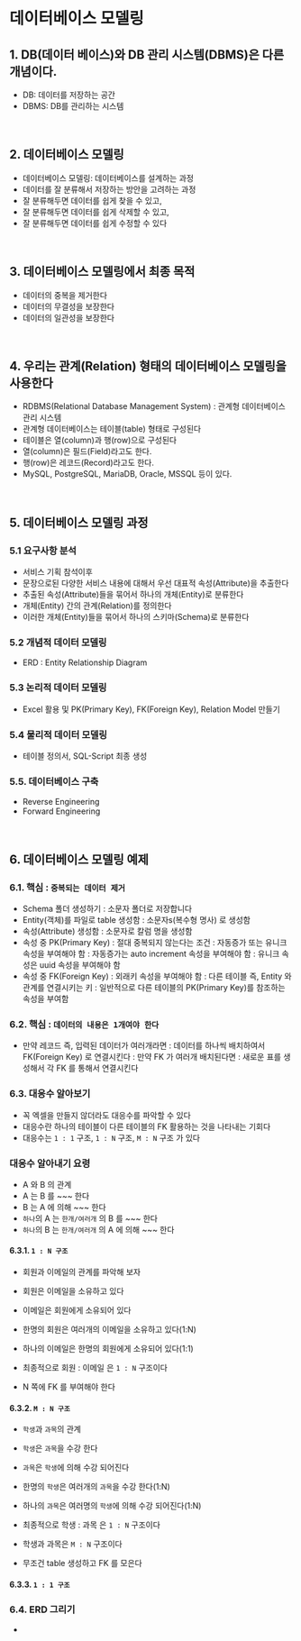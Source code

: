 # 데이터베이스 모델링

## 1. DB(데이터 베이스)와 DB 관리 시스템(DBMS)은 다른 개념이다.

- DB: 데이터를 저장하는 공간
- DBMS: DB를 관리하는 시스템

<br/>

## 2. 데이터베이스 모델링

- 데이터베이스 모델링: 데이터베이스를 설계하는 과정
- 데이터를 잘 분류해서 저장하는 방안을 고려하는 과정
- 잘 분류해두면 데이터를 쉽게 찾을 수 있고,
- 잘 분류해두면 데이터를 쉽게 삭제할 수 있고,
- 잘 분류해두면 데이터를 쉽게 수정할 수 있다

<br/>

## 3. 데이터베이스 모델링에서 최종 목적

- 데이터의 중복을 제거한다
- 데이터의 무결성을 보장한다
- 데이터의 일관성을 보장한다

<br/>

## 4. 우리는 관계(Relation) 형태의 데이터베이스 모델링을 사용한다

- RDBMS(Relational Database Management System)
  : 관계형 데이터베이스 관리 시스템
- 관계형 데이터베이스는 테이블(table) 형태로 구성된다
- 테이블은 열(column)과 행(row)으로 구성된다
- 열(column)은 필드(Field)라고도 한다.
- 행(row)은 레코드(Record)라고도 한다.
- MySQL, PostgreSQL, MariaDB, Oracle, MSSQL 등이 있다.

<br/>

## 5. 데이터베이스 모델링 과정

### 5.1 요구사항 분석

- 서비스 기획 참석이후
- 문장으로된 다양한 서비스 내용에 대해서 우선 대표적 속성(Attribute)을 추출한다
- 추출된 속성(Attribute)들을 묶어서 하나의 개체(Entity)로 분류한다
- 개체(Entity) 간의 관계(Relation)를 정의한다
- 이러한 개체(Entity)들을 묶어서 하나의 스키마(Schema)로 분류한다

### 5.2 개념적 데이터 모델링

- ERD : Entity Relationship Diagram

### 5.3 논리적 데이터 모델링

- Excel 활용 및 PK(Primary Key), FK(Foreign Key), Relation Model 만들기

### 5.4 물리적 데이터 모델링

- 테이블 정의서, SQL-Script 최종 생성

### 5.5. 데이터베이스 구축

- Reverse Engineering
- Forward Engineering

<br/>

## 6. 데이터베이스 모델링 예제

### 6.1. 핵심 : `중복되는 데이터 제거`

- Schema 폴더 생성하기
  : 소문자 폴더로 저장합니다
- Entity(객체)를 파일로 table 생성함
  : 소문자s(복수형 명사) 로 생성함
- 속성(Attribute) 생성함
  : 소문자로 칼럼 명을 생성함
- 속성 중 PK(Primary Key)
  : 절대 중복되지 않는다는 조건
  : 자동증가 또는 유니크 속성을 부여해야 함
  : 자동증가는 auto increment 속성을 부여해야 함
  : 유니크 속성은 uuid 속성을 부여해야 함
- 속성 중 FK(Foreign Key)
  : 외래키 속성을 부여해야 함
  : 다른 테이블 즉, Entity 와 관계를 연결시키는 키
  : 일반적으로 다른 테이블의 PK(Primary Key)를 참조하는 속성을 부여함

### 6.2. 핵심 : `데이터의 내용은 1개여야 한다`

- 만약 레코드 즉, 입력된 데이터가 여러개라면
  : 데이터를 하나씩 배치하여서 FK(Foreign Key) 로 연결시킨다
  : 만약 FK 가 여러개 배치된다면
  : 새로운 표를 생성해서 각 FK 를 통해서 연결시킨다

### 6.3. 대응수 알아보기

- 꼭 엑셀을 만들지 않더라도 대응수를 파악할 수 있다
- 대응수란 하나의 테이블이 다른 테이블의 FK 활용하는 것을 나타내는 기회다
- 대응수는 `1 : 1` 구조, `1 : N` 구조, `M : N` 구조 가 있다

### 대응수 알아내기 요령

- A 와 B 의 관계
- A 는 B 를 ~~~ 한다
- B 는 A 에 의해 ~~~ 한다
- `하나`의 A 는 `한개/여러개` 의 B 를 ~~~ 한다
- `하나`의 B 는 `한개/여러개` 의 A 에 의해 ~~~ 한다

#### 6.3.1. `1 : N 구조`

- 회원과 이메일의 관계를 파악해 보자

- 회원은 이메일을 소유하고 있다
- 이메일은 회원에게 소유되어 있다
- 한명의 회원은 여러개의 이메일을 소유하고 있다(1:N)
- 하나의 이메일은 한명의 회원에게 소유되어 있다(1:1)

- 최종적으로 회원 : 이메일 은 `1 : N` 구조이다
- N 쪽에 FK 를 부여해야 한다

#### 6.3.2. `M : N 구조`

- `학생`과 `과목`의 관계
- `학생`은 `과목`을 수강 한다
- `과목`은 `학생`에 의해 수강 되어진다
- 한명의 `학생`은 여러개의 `과목`을 수강 한다(1:N)
- 하나의 `과목`은 여러명의 `학생`에 의해 수강 되어진다(1:N)

- 최종적으로 학생 : 과목 은 `1 : N` 구조이다
- 학생과 과목은 `M : N` 구조이다
- 무조건 table 생성하고 FK 를 모은다

#### 6.3.3. `1 : 1 구조`

### 6.4. ERD 그리기

-
